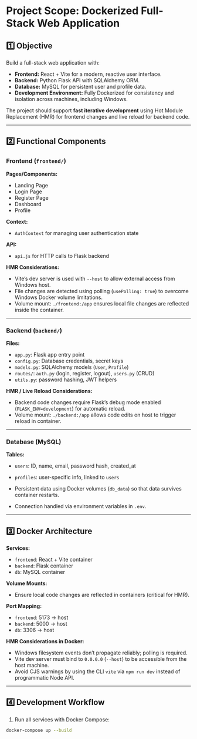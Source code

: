 # Project Scope: Dockerized Full-Stack Web Application

## 1️⃣ Objective

Build a full-stack web application with:

- **Frontend:** React + Vite for a modern, reactive user interface.
- **Backend:** Python Flask API with SQLAlchemy ORM.
- **Database:** MySQL for persistent user and profile data.
- **Development Environment:** Fully Dockerized for consistency and isolation across machines, including Windows.

The project should support **fast iterative development** using Hot Module Replacement (HMR) for frontend changes and live reload for backend code.

---

## 2️⃣ Functional Components

### Frontend (`frontend/`)

**Pages/Components:**

- Landing Page
- Login Page
- Register Page
- Dashboard
- Profile

**Context:**

- `AuthContext` for managing user authentication state

**API:**

- `api.js` for HTTP calls to Flask backend

**HMR Considerations:**

- Vite’s dev server is used with `--host` to allow external access from Windows host.
- File changes are detected using polling (`usePolling: true`) to overcome Windows Docker volume limitations.
- Volume mount: `./frontend:/app` ensures local file changes are reflected inside the container.

---

### Backend (`backend/`)

**Files:**

- `app.py`: Flask app entry point
- `config.py`: Database credentials, secret keys
- `models.py`: SQLAlchemy models (`User`, `Profile`)
- `routes/`: `auth.py` (login, register, logout), `users.py` (CRUD)
- `utils.py`: password hashing, JWT helpers

**HMR / Live Reload Considerations:**

- Backend code changes require Flask’s debug mode enabled (`FLASK_ENV=development`) for automatic reload.
- Volume mount: `./backend:/app` allows code edits on host to trigger reload in container.

---

### Database (MySQL)

**Tables:**

- `users`: ID, name, email, password hash, created_at
- `profiles`: user-specific info, linked to `users`

- Persistent data using Docker volumes (`db_data`) so that data survives container restarts.
- Connection handled via environment variables in `.env`.

---

## 3️⃣ Docker Architecture

**Services:**

- `frontend`: React + Vite container
- `backend`: Flask container
- `db`: MySQL container

**Volume Mounts:**

- Ensure local code changes are reflected in containers (critical for HMR).

**Port Mapping:**

- `frontend`: 5173 → host
- `backend`: 5000 → host
- `db`: 3306 → host

**HMR Considerations in Docker:**

- Windows filesystem events don’t propagate reliably; polling is required.
- Vite dev server must bind to `0.0.0.0` (`--host`) to be accessible from the host machine.
- Avoid CJS warnings by using the CLI `vite` via `npm run dev` instead of programmatic Node API.

---

## 4️⃣ Development Workflow

1. Run all services with Docker Compose:

```bash
docker-compose up --build
